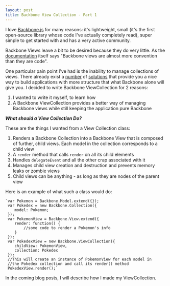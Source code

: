 ```yaml
---
layout: post
title: Backbone View Collection - Part 1
---
```


I love [Backbone.js](http://backbonejs.org) for many reasons: it's lightweight, small (it's the first open-source library whose code I've actually completely read), super simple to get started with and has a very active community.

Backbone Views leave a bit to be desired because they do very little. As the [documentation](http://backbonejs.org/#View) itself says "Backbone views are almost more convention than they are code". 

One particular pain point I've had is the inability to manage collections of views. There already exist a [number](http://marionettejs.com/) of [solutions](http://chaplinjs.org/) that provide you a nice way to build applications with more structure that what Backbone alone will give you. I decided to write Backbone ViewCollection for 2 reasons:

  1. I wanted to write it myself, to learn how
  2. A Backbone ViewCollection provides a better way of managing Backbone views while still keeping the application pure Backbone

***What should a View Collection Do?***

These are the things I wanted from a View Collection class:

  1. Renders a Backbone Collection into a Backbone View that is composed of further, child views. Each model in the collection corresponds to a child view 
  2. A `render` method that calls `render` on all its child elements
  3. Handles `delegateEvent` and all the other crap associated with it
  4. Manages child view creation and destruction and prevents memory leaks or zombie views
  5. Child views can be anything - as long as they are nodes of the parent view

Here is an example of what such a class would do:

    `var Pokemon = Backbone.Model.extend({});
     var Pokedex = new Backbone.Collection({
     	model: Pokemon;
 	 });
 	 var PokemonView = Backbone.View.extend({
		render: function() {
			//some code to render a Pokemon's info
		}
 	 });
 	 var PokedexView = new Backbone.ViewCollection({
		childView: PokemonView,
		collection: Pokedex
 	 });
 	 //This will create an instance of PokemonView for each model in
 	 //the Pokedex collection and call its render() method
 	 PokedexView.render();`

In the coming blog posts, I will describe how I made my ViewCollection.

